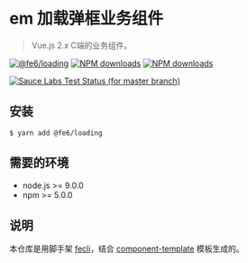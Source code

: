 # em 加载弹框业务组件

> Vue.js 2.x C端的业务组件。

[![@fe6/loading](https://img.shields.io/npm/v/@fe6/loading.svg?style=flat-square)](https://www.npmjs.org/package/@fe6/loading)
[![NPM downloads](http://img.shields.io/npm/dm/@fe6/loading.svg?style=flat-square)](https://npmjs.org/package/@fe6/loading)
[![NPM downloads](https://img.shields.io/npm/dt/@fe6/loading.svg?style=flat-square)](https://npmjs.org/package/@fe6/loading)

[![Sauce Labs Test Status (for master branch)](https://badges.herokuapp.com/browsers?googlechrome=7&firefox=7&microsoftedge=10&iexplore=9&safari=10.10)](https://saucelabs.com/u/_wmhilton)

## 安装

```
$ yarn add @fe6/loading
```

## 需要的环境

- node.js >= 9.0.0
- npm >= 5.0.0

## 说明

本仓库是用脚手架 [fecli](https://github.com/fe6/fecli)，结合 [component-template](https://github.com/fe6/component-template) 模板生成的。
